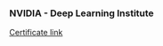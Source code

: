 ### NVIDIA - Deep Learning Institute

[Certificate link](https://courses.nvidia.com/certificates/9dea8541a691494a9bd90528d729cad2/)

